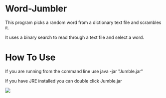# Word-Jumbler
This program picks a random word from a dictionary text file and scrambles it.

It uses a binary search to read through a text file and select a word.

# How To Use

If you are running from the command line use java -jar "Jumble.jar" 

If you have JRE installed you can double click Jumble.jar

![](https://i.imgur.com/FWl1Zgz.png)
